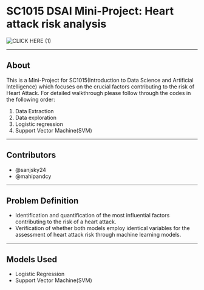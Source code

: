 # SC1015 DSAI Mini-Project: Heart attack risk analysis

![CLICK HERE (1)](https://github.com/sanjsky24/DSAI-mini-project/assets/157721052/ca790e44-ee2e-4032-af40-061727ae130b)

***
## About 
This is a Mini-Project for SC1015(Introduction to Data Science and Artificial Intelligence) which focuses on the crucial factors contributing to the risk of Heart Attack.
For detailed walkthrough please follow through the codes in the following order:

1. Data Extraction
2. Data exploration
3. Logistic regression
4. Support Vector Machine(SVM)
***
## Contributors
- @sanjsky24
- @mahipandcy
***
## Problem Definition 
- Identification and quantification of the most influential factors contributing to the risk of a heart attack.
- Verification of whether both models employ identical variables for the assessment of heart attack risk through machine learning models.
***
## Models Used
- Logistic Regression
- Support Vector Machine(SVM)



